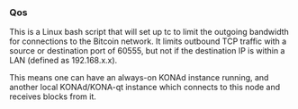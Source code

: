 ### Qos ###

This is a Linux bash script that will set up tc to limit the outgoing bandwidth for connections to the Bitcoin network. It limits outbound TCP traffic with a source or destination port of 60555, but not if the destination IP is within a LAN (defined as 192.168.x.x).

This means one can have an always-on KONAd instance running, and another local KONAd/KONA-qt instance which connects to this node and receives blocks from it.
